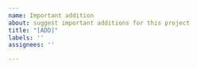 ```yaml
---
name: Important addition
about: suggest important additions for this project
title: "[ADD]"
labels: ''
assignees: ''

---
```



